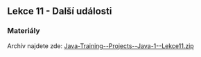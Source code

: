 Lekce 11 - Další události
-------------------------

### Materiály

Archív najdete zde: [Java-Training--Projects--Java-1--Lekce11.zip](/data/2020-jaro/java-1/Java-Training--Projects--Java-1--Lekce11.zip)

